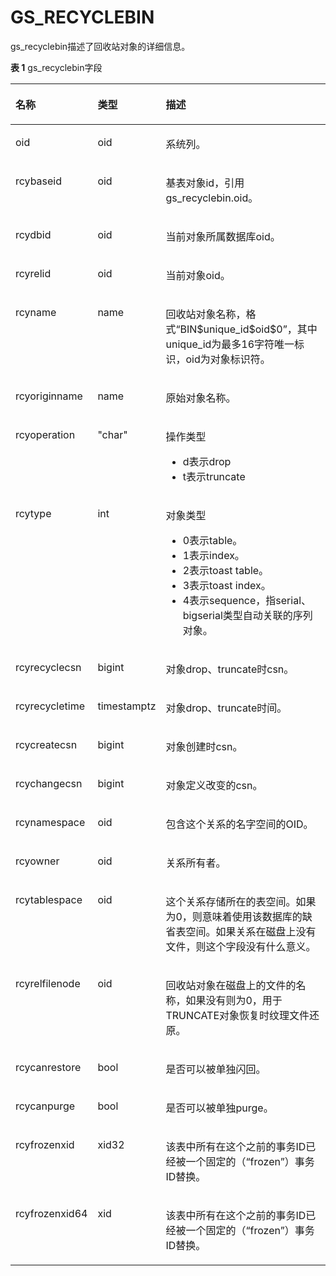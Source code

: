 # GS\_RECYCLEBIN<a name="ZH-CN_TOPIC_0000001151309157"></a>

gs\_recyclebin描述了回收站对象的详细信息。

**表 1**  gs\_recyclebin字段

<a name="table165293775215"></a>
<table><thead align="left"><tr id="row12247437185219"><th class="cellrowborder" valign="top" width="20.3%" id="mcps1.2.4.1.1"><p id="p12475373526"><a name="p12475373526"></a><a name="p12475373526"></a>名称</p>
</th>
<th class="cellrowborder" valign="top" width="17.8%" id="mcps1.2.4.1.2"><p id="p6247183715525"><a name="p6247183715525"></a><a name="p6247183715525"></a>类型</p>
</th>
<th class="cellrowborder" valign="top" width="61.9%" id="mcps1.2.4.1.3"><p id="p6247113785216"><a name="p6247113785216"></a><a name="p6247113785216"></a>描述</p>
</th>
</tr>
</thead>
<tbody><tr id="row1924713375522"><td class="cellrowborder" valign="top" width="20.3%" headers="mcps1.2.4.1.1 "><p id="p72471237105219"><a name="p72471237105219"></a><a name="p72471237105219"></a>oid</p>
</td>
<td class="cellrowborder" valign="top" width="17.8%" headers="mcps1.2.4.1.2 "><p id="p3247837105214"><a name="p3247837105214"></a><a name="p3247837105214"></a>oid</p>
</td>
<td class="cellrowborder" valign="top" width="61.9%" headers="mcps1.2.4.1.3 "><p id="p11247143711529"><a name="p11247143711529"></a><a name="p11247143711529"></a>系统列。</p>
</td>
</tr>
<tr id="row172471137155215"><td class="cellrowborder" valign="top" width="20.3%" headers="mcps1.2.4.1.1 "><p id="p9248143785217"><a name="p9248143785217"></a><a name="p9248143785217"></a>rcybaseid</p>
</td>
<td class="cellrowborder" valign="top" width="17.8%" headers="mcps1.2.4.1.2 "><p id="p62481537205220"><a name="p62481537205220"></a><a name="p62481537205220"></a>oid</p>
</td>
<td class="cellrowborder" valign="top" width="61.9%" headers="mcps1.2.4.1.3 "><p id="p8248133710526"><a name="p8248133710526"></a><a name="p8248133710526"></a>基表对象id，引用gs_recyclebin.oid。</p>
</td>
</tr>
<tr id="row20248193725219"><td class="cellrowborder" valign="top" width="20.3%" headers="mcps1.2.4.1.1 "><p id="p32481037145214"><a name="p32481037145214"></a><a name="p32481037145214"></a>rcydbid</p>
</td>
<td class="cellrowborder" valign="top" width="17.8%" headers="mcps1.2.4.1.2 "><p id="p2024810376522"><a name="p2024810376522"></a><a name="p2024810376522"></a>oid</p>
</td>
<td class="cellrowborder" valign="top" width="61.9%" headers="mcps1.2.4.1.3 "><p id="p17248837195214"><a name="p17248837195214"></a><a name="p17248837195214"></a>当前对象所属数据库oid。</p>
</td>
</tr>
<tr id="row1999202511419"><td class="cellrowborder" valign="top" width="20.3%" headers="mcps1.2.4.1.1 "><p id="p1754716331041"><a name="p1754716331041"></a><a name="p1754716331041"></a>rcyrelid</p>
</td>
<td class="cellrowborder" valign="top" width="17.8%" headers="mcps1.2.4.1.2 "><p id="p15476331845"><a name="p15476331845"></a><a name="p15476331845"></a>oid</p>
</td>
<td class="cellrowborder" valign="top" width="61.9%" headers="mcps1.2.4.1.3 "><p id="p6548143310410"><a name="p6548143310410"></a><a name="p6548143310410"></a>当前对象oid。</p>
</td>
</tr>
<tr id="row92481137155216"><td class="cellrowborder" valign="top" width="20.3%" headers="mcps1.2.4.1.1 "><p id="p152481437175210"><a name="p152481437175210"></a><a name="p152481437175210"></a>rcyname</p>
</td>
<td class="cellrowborder" valign="top" width="17.8%" headers="mcps1.2.4.1.2 "><p id="p13248123785218"><a name="p13248123785218"></a><a name="p13248123785218"></a>name</p>
</td>
<td class="cellrowborder" valign="top" width="61.9%" headers="mcps1.2.4.1.3 "><p id="p224843710527"><a name="p224843710527"></a><a name="p224843710527"></a>回收站对象名称，格式“BIN$unique_id$oid$0”，其中unique_id为最多16字符唯一标识，oid为对象标识符。</p>
</td>
</tr>
<tr id="row12248173735215"><td class="cellrowborder" valign="top" width="20.3%" headers="mcps1.2.4.1.1 "><p id="p1424873710529"><a name="p1424873710529"></a><a name="p1424873710529"></a>rcyoriginname</p>
</td>
<td class="cellrowborder" valign="top" width="17.8%" headers="mcps1.2.4.1.2 "><p id="p1524853711521"><a name="p1524853711521"></a><a name="p1524853711521"></a>name</p>
</td>
<td class="cellrowborder" valign="top" width="61.9%" headers="mcps1.2.4.1.3 "><p id="p19248337145218"><a name="p19248337145218"></a><a name="p19248337145218"></a>原始对象名称。</p>
</td>
</tr>
<tr id="row192483377521"><td class="cellrowborder" valign="top" width="20.3%" headers="mcps1.2.4.1.1 "><p id="p162480379527"><a name="p162480379527"></a><a name="p162480379527"></a>rcyoperation</p>
</td>
<td class="cellrowborder" valign="top" width="17.8%" headers="mcps1.2.4.1.2 "><p id="p0248173712522"><a name="p0248173712522"></a><a name="p0248173712522"></a>"char"</p>
</td>
<td class="cellrowborder" valign="top" width="61.9%" headers="mcps1.2.4.1.3 "><p id="p124833719522"><a name="p124833719522"></a><a name="p124833719522"></a>操作类型</p>
<a name="ul9248537185214"></a><a name="ul9248537185214"></a><ul id="ul9248537185214"><li>d表示drop</li><li>t表示truncate</li></ul>
</td>
</tr>
<tr id="row15249143716526"><td class="cellrowborder" valign="top" width="20.3%" headers="mcps1.2.4.1.1 "><p id="p162491437205212"><a name="p162491437205212"></a><a name="p162491437205212"></a>rcytype</p>
</td>
<td class="cellrowborder" valign="top" width="17.8%" headers="mcps1.2.4.1.2 "><p id="p824923713529"><a name="p824923713529"></a><a name="p824923713529"></a>int</p>
</td>
<td class="cellrowborder" valign="top" width="61.9%" headers="mcps1.2.4.1.3 "><p id="p72496378525"><a name="p72496378525"></a><a name="p72496378525"></a>对象类型</p>
<a name="ul182491437115217"></a><a name="ul182491437115217"></a><ul id="ul182491437115217"><li>0表示table。</li><li>1表示index。</li><li>2表示toast table。</li><li>3表示toast index。</li><li>4表示sequence，指serial、bigserial类型自动关联的序列对象。</li></ul>
</td>
</tr>
<tr id="row172491037175215"><td class="cellrowborder" valign="top" width="20.3%" headers="mcps1.2.4.1.1 "><p id="p10249123715213"><a name="p10249123715213"></a><a name="p10249123715213"></a>rcyrecyclecsn</p>
</td>
<td class="cellrowborder" valign="top" width="17.8%" headers="mcps1.2.4.1.2 "><p id="p15249163715219"><a name="p15249163715219"></a><a name="p15249163715219"></a>bigint</p>
</td>
<td class="cellrowborder" valign="top" width="61.9%" headers="mcps1.2.4.1.3 "><p id="p1249133714525"><a name="p1249133714525"></a><a name="p1249133714525"></a>对象drop、truncate时csn。</p>
</td>
</tr>
<tr id="row202491937195219"><td class="cellrowborder" valign="top" width="20.3%" headers="mcps1.2.4.1.1 "><p id="p1024933775212"><a name="p1024933775212"></a><a name="p1024933775212"></a>rcyrecycletime</p>
</td>
<td class="cellrowborder" valign="top" width="17.8%" headers="mcps1.2.4.1.2 "><p id="p132491137195213"><a name="p132491137195213"></a><a name="p132491137195213"></a>timestamptz</p>
</td>
<td class="cellrowborder" valign="top" width="61.9%" headers="mcps1.2.4.1.3 "><p id="p32491237135212"><a name="p32491237135212"></a><a name="p32491237135212"></a>对象drop、truncate时间。</p>
</td>
</tr>
<tr id="row1624915373526"><td class="cellrowborder" valign="top" width="20.3%" headers="mcps1.2.4.1.1 "><p id="p9250737165218"><a name="p9250737165218"></a><a name="p9250737165218"></a>rcycreatecsn</p>
</td>
<td class="cellrowborder" valign="top" width="17.8%" headers="mcps1.2.4.1.2 "><p id="p1025015379526"><a name="p1025015379526"></a><a name="p1025015379526"></a>bigint</p>
</td>
<td class="cellrowborder" valign="top" width="61.9%" headers="mcps1.2.4.1.3 "><p id="p1425043718525"><a name="p1425043718525"></a><a name="p1425043718525"></a>对象创建时csn。</p>
</td>
</tr>
<tr id="row12250237155218"><td class="cellrowborder" valign="top" width="20.3%" headers="mcps1.2.4.1.1 "><p id="p8250337115219"><a name="p8250337115219"></a><a name="p8250337115219"></a>rcychangecsn</p>
</td>
<td class="cellrowborder" valign="top" width="17.8%" headers="mcps1.2.4.1.2 "><p id="p6250337115210"><a name="p6250337115210"></a><a name="p6250337115210"></a>bigint</p>
</td>
<td class="cellrowborder" valign="top" width="61.9%" headers="mcps1.2.4.1.3 "><p id="p1250173719522"><a name="p1250173719522"></a><a name="p1250173719522"></a>对象定义改变的csn。</p>
</td>
</tr>
<tr id="row1725083755217"><td class="cellrowborder" valign="top" width="20.3%" headers="mcps1.2.4.1.1 "><p id="p172501037105217"><a name="p172501037105217"></a><a name="p172501037105217"></a>rcynamespace</p>
</td>
<td class="cellrowborder" valign="top" width="17.8%" headers="mcps1.2.4.1.2 "><p id="p925093720524"><a name="p925093720524"></a><a name="p925093720524"></a>oid</p>
</td>
<td class="cellrowborder" valign="top" width="61.9%" headers="mcps1.2.4.1.3 "><p id="p725012375525"><a name="p725012375525"></a><a name="p725012375525"></a>包含这个关系的名字空间的OID。</p>
</td>
</tr>
<tr id="row1725013755218"><td class="cellrowborder" valign="top" width="20.3%" headers="mcps1.2.4.1.1 "><p id="p5250037155213"><a name="p5250037155213"></a><a name="p5250037155213"></a>rcyowner</p>
</td>
<td class="cellrowborder" valign="top" width="17.8%" headers="mcps1.2.4.1.2 "><p id="p172504373522"><a name="p172504373522"></a><a name="p172504373522"></a>oid</p>
</td>
<td class="cellrowborder" valign="top" width="61.9%" headers="mcps1.2.4.1.3 "><p id="p32507375523"><a name="p32507375523"></a><a name="p32507375523"></a>关系所有者。</p>
</td>
</tr>
<tr id="row525015378522"><td class="cellrowborder" valign="top" width="20.3%" headers="mcps1.2.4.1.1 "><p id="p225013710523"><a name="p225013710523"></a><a name="p225013710523"></a>rcytablespace</p>
</td>
<td class="cellrowborder" valign="top" width="17.8%" headers="mcps1.2.4.1.2 "><p id="p82507377523"><a name="p82507377523"></a><a name="p82507377523"></a>oid</p>
</td>
<td class="cellrowborder" valign="top" width="61.9%" headers="mcps1.2.4.1.3 "><p id="p92501737125218"><a name="p92501737125218"></a><a name="p92501737125218"></a>这个关系存储所在的表空间。如果为0，则意味着使用该数据库的缺省表空间。如果关系在磁盘上没有文件，则这个字段没有什么意义。</p>
</td>
</tr>
<tr id="row15250103713521"><td class="cellrowborder" valign="top" width="20.3%" headers="mcps1.2.4.1.1 "><p id="p1525015375521"><a name="p1525015375521"></a><a name="p1525015375521"></a>rcyrelfilenode</p>
</td>
<td class="cellrowborder" valign="top" width="17.8%" headers="mcps1.2.4.1.2 "><p id="p11251737125217"><a name="p11251737125217"></a><a name="p11251737125217"></a>oid</p>
</td>
<td class="cellrowborder" valign="top" width="61.9%" headers="mcps1.2.4.1.3 "><p id="p1525163717524"><a name="p1525163717524"></a><a name="p1525163717524"></a>回收站对象在磁盘上的文件的名称，如果没有则为0，用于TRUNCATE对象恢复时纹理文件还原。</p>
</td>
</tr>
<tr id="row162519377527"><td class="cellrowborder" valign="top" width="20.3%" headers="mcps1.2.4.1.1 "><p id="p13251203735215"><a name="p13251203735215"></a><a name="p13251203735215"></a>rcycanrestore</p>
</td>
<td class="cellrowborder" valign="top" width="17.8%" headers="mcps1.2.4.1.2 "><p id="p525118377528"><a name="p525118377528"></a><a name="p525118377528"></a>bool</p>
</td>
<td class="cellrowborder" valign="top" width="61.9%" headers="mcps1.2.4.1.3 "><p id="p2025111370521"><a name="p2025111370521"></a><a name="p2025111370521"></a>是否可以被单独闪回。</p>
</td>
</tr>
<tr id="row625163717521"><td class="cellrowborder" valign="top" width="20.3%" headers="mcps1.2.4.1.1 "><p id="p192511437145219"><a name="p192511437145219"></a><a name="p192511437145219"></a>rcycanpurge</p>
</td>
<td class="cellrowborder" valign="top" width="17.8%" headers="mcps1.2.4.1.2 "><p id="p1251103711523"><a name="p1251103711523"></a><a name="p1251103711523"></a>bool</p>
</td>
<td class="cellrowborder" valign="top" width="61.9%" headers="mcps1.2.4.1.3 "><p id="p5251937135212"><a name="p5251937135212"></a><a name="p5251937135212"></a>是否可以被单独purge。</p>
</td>
</tr>
<tr id="row202511537125215"><td class="cellrowborder" valign="top" width="20.3%" headers="mcps1.2.4.1.1 "><p id="p425113714529"><a name="p425113714529"></a><a name="p425113714529"></a>rcyfrozenxid</p>
</td>
<td class="cellrowborder" valign="top" width="17.8%" headers="mcps1.2.4.1.2 "><p id="p925113735219"><a name="p925113735219"></a><a name="p925113735219"></a>xid32</p>
</td>
<td class="cellrowborder" valign="top" width="61.9%" headers="mcps1.2.4.1.3 "><p id="p42511237175211"><a name="p42511237175211"></a><a name="p42511237175211"></a>该表中所有在这个之前的事务ID已经被一个固定的（“frozen”）事务ID替换。</p>
</td>
</tr>
<tr id="row11251937175218"><td class="cellrowborder" valign="top" width="20.3%" headers="mcps1.2.4.1.1 "><p id="p3251163755213"><a name="p3251163755213"></a><a name="p3251163755213"></a>rcyfrozenxid64</p>
</td>
<td class="cellrowborder" valign="top" width="17.8%" headers="mcps1.2.4.1.2 "><p id="p132519372521"><a name="p132519372521"></a><a name="p132519372521"></a>xid</p>
</td>
<td class="cellrowborder" valign="top" width="61.9%" headers="mcps1.2.4.1.3 "><p id="p5251103710528"><a name="p5251103710528"></a><a name="p5251103710528"></a>该表中所有在这个之前的事务ID已经被一个固定的（“frozen”）事务ID替换。</p>
</td>
</tr>
</tbody>
</table>

